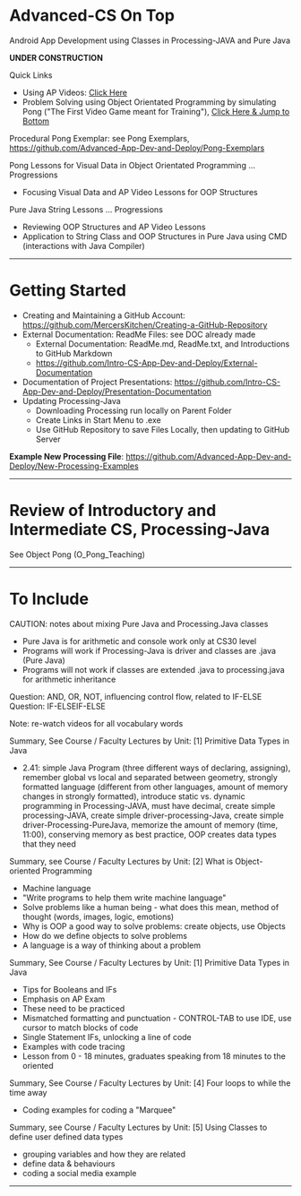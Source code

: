 # Advanced-CS On Top
Android App Development using Classes in Processing-JAVA and Pure Java

**UNDER CONSTRUCTION**

Quick Links
- Using AP Videos: <a href="https://github.com/MercersKitchen/Advanced-CS#using-advanced-placement-videos">Click Here</a>
- Problem Solving using Object Orientated Programming by simulating Pong ("The First Video Game meant for Training"), <a href="https://github.com/MercersKitchen/Advanced-CS#introductions-to-object-orientated-programming---pong">Click Here & Jump to Bottom</a>

Procedural Pong Exemplar: see Pong Exemplars, https://github.com/Advanced-App-Dev-and-Deploy/Pong-Exemplars

Pong Lessons for Visual Data in Object Orientated Programming ... Progressions
- Focusing Visual Data and AP Video Lessons for OOP Structures

Pure Java String Lessons ... Progressions
- Reviewing OOP Structures and AP Video Lessons
- Application to String Class and OOP Structures in Pure Java using CMD (interactions with Java Compiler)

---

# Getting Started
- Creating and Maintaining a GitHub Account: https://github.com/MercersKitchen/Creating-a-GitHub-Repository
- External Documentation: ReadMe Files: see DOC already made
  - External Documentation: ReadMe.md, ReadMe.txt, and Introductions to GitHub Markdown
  - https://github.com/Intro-CS-App-Dev-and-Deploy/External-Documentation
- Documentation of Project Presentations: https://github.com/Intro-CS-App-Dev-and-Deploy/Presentation-Documentation
- Updating Processing-Java
  - Downloading Processing run locally on Parent Folder
  - Create Links in Start Menu to .exe
  - Use GitHub Repository to save Files Locally, then updating to GitHub Server

**Example New Processing File**: https://github.com/Advanced-App-Dev-and-Deploy/New-Processing-Examples

---

# Review of Introductory and Intermediate CS, Processing-Java

See Object Pong (O_Pong_Teaching)

---

# To Include

CAUTION: notes about mixing Pure Java and Processing.Java classes
- Pure Java is for arithmetic and console work only at CS30 level
- Programs will work if Processing-Java is driver and classes are .java (Pure Java)
- Programs will not work if classes are extended .java to processing.java for arithmetic inheritance

Question: AND, OR, NOT, influencing control flow, related to IF-ELSE
Question: IF-ELSEIF-ELSE

Note: re-watch videos for all vocabulary words

Summary, See Course / Faculty Lectures by Unit: [1] Primitive Data Types in Java
- 2.41: simple Java Program (three different ways of declaring, assigning), remember global vs local and separated between geometry, strongly formatted language (different from other languages, amount of memory changes in strongly formatted), introduce static vs. dynamic programming in Processing-JAVA, must have decimal, create simple processing-JAVA, create simple driver-processing-Java, create simple driver-Processing-PureJava, memorize the amount of memory (time, 11:00), conserving memory as best practice, OOP creates data types that they need

Summary, see Course / Faculty Lectures by Unit: [2] What is Object-oriented Programming
- Machine language
- "Write programs to help them write machine language"
- Solve problems like a human being - what does this mean, method of thought (words, images, logic, emotions)
- Why is OOP a good way to solve problems: create objects, use Objects
- How do we define objects to solve problems
- A language is a way of thinking about a problem

Summary, See Course / Faculty Lectures by Unit: [1] Primitive Data Types in Java
- Tips for Booleans and IFs
- Emphasis on AP Exam
- These need to be practiced
- Mismatched formatting and punctuation - CONTROL-TAB to use IDE, use cursor to match blocks of code
- Single Statement IFs, unlocking a line of code
- Examples with code tracing
- Lesson from 0 - 18 minutes, graduates speaking from 18 minutes to the oriented

Summary, See Course / Faculty Lectures by Unit: [4] Four loops to while the time away
- Coding examples for coding a "Marquee"

Summary, see Course / Faculty Lectures by Unit: [5] Using Classes to define user defined data types
- grouping variables and how they are related
- define data & behaviours
- coding a social media example

---
